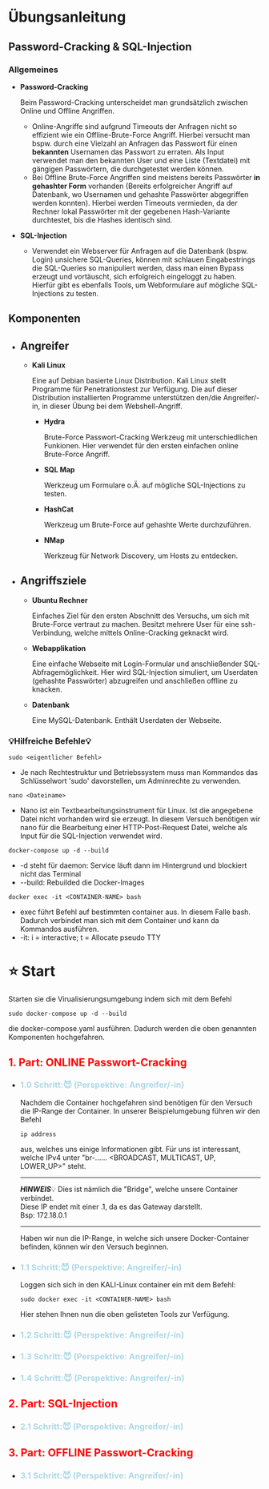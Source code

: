 # Übungsanleitung

## **Password-Cracking & SQL-Injection**

### Allgemeines

- **Password-Cracking**
    
    Beim Password-Cracking unterscheidet man grundsätzlich zwischen Online und Offline Angriffen.
    - Online-Angriffe sind aufgrund Timeouts der Anfragen nicht so effizient wie ein Offline-Brute-Force Angriff.
    Hierbei versucht man bspw. durch eine Vielzahl an Anfragen das Passwort für einen **bekannten** Usernamen das Passwort zu erraten. Als Input verwendet man den bekannten User und eine Liste (Textdatei) mit gängigen Passwörtern, die durchgetestet werden können.
    - Bei Offline Brute-Force Angriffen sind meistens bereits Passwörter **in gehashter Form** vorhanden (Bereits erfolgreicher Angriff auf Datenbank, wo Usernamen und gehashte Passwörter abgegriffen werden konnten).
    Hierbei werden Timeouts vermieden, da der Rechner lokal Passwörter mit der gegebenen Hash-Variante durchtestet, bis die Hashes identisch sind.
    
- **SQL-Injection**
    
    - Verwendet ein Webserver für Anfragen auf die Datenbank (bspw. Login) unsichere SQL-Queries, können mit schlauen Eingabestrings die SQL-Queries so manipuliert werden, dass man einen Bypass erzeugt und vortäuscht, sich erfolgreich eingeloggt zu haben. Hierfür gibt es ebenfalls Tools, um Webformulare auf mögliche SQL-Injections zu testen.
    

## Komponenten 

- ## Angreifer
    
  - **Kali Linux**
    
    Eine auf Debian basierte Linux Distribution. Kali Linux stellt Programme für Penetrationstest zur Verfügung. Die auf dieser Distribution installierten Programme unterstützen den/die Angreifer/-in, in dieser Übung bei dem Webshell-Angriff.
    
    - **Hydra**
        
        Brute-Force Passwort-Cracking Werkzeug mit unterschiedlichen Funkionen. 
        Hier verwendet für den ersten einfachen online Brute-Force Angriff.
        
    - **SQL Map**
        
        Werkzeug um Formulare o.Ä. auf mögliche SQL-Injections zu testen.
    
    - **HashCat**
        
        Werkzeug um Brute-Force auf gehashte Werte durchzuführen.

    - **NMap**

        Werkzeug für Network Discovery, um Hosts zu entdecken.

- ## Angriffsziele

  - **Ubuntu Rechner**
    
    Einfaches Ziel für den ersten Abschnitt des Versuchs, um sich mit Brute-Force vertraut zu machen. 
    Besitzt mehrere User für eine ssh-Verbindung, welche mittels Online-Cracking geknackt wird.    
        
  - **Webapplikation**
    
    Eine einfache Webseite mit Login-Formular und anschließender SQL-Abfragemöglichkeit. Hier wird SQL-Injection simuliert, um Userdaten (gehashte Passwörter) abzugreifen und anschließen offline zu knacken.
    
  - **Datenbank**
    
    Eine MySQL-Datenbank. Enthält Userdaten der Webseite.
    

### 💡Hilfreiche Befehle💡


```
sudo <eigentlicher Befehl>
```
- Je nach Rechtestruktur und Betriebssystem muss man Kommandos das Schlüsselwort 'sudo' davorstellen, um Adminrechte zu verwenden. 
```
nano <Dateiname>
```
- Nano ist ein Textbearbeitungsinstrument für Linux. Ist die angegebene Datei nicht vorhanden wird sie erzeugt. In diesem Versuch benötigen wir nano für die Bearbeitung einer HTTP-Post-Request Datei, welche als Input für die SQL-Injection verwendet wird.
```
docker-compose up -d --build
```
- -d steht für daemon: Service läuft dann im Hintergrund und blockiert nicht das Terminal
- --build: Rebuilded die Docker-Images
  
```
docker exec -it <CONTAINER-NAME> bash
```
- exec führt Befehl auf bestimmten container aus. In diesem Falle bash. Dadurch verbindet man sich mit dem Container und kann da Kommandos ausführen.
- -it: i = interactive; t = Allocate pseudo TTY


# :star: Start

Starten sie die Virualisierungsumgebung indem sich mit dem Befehl
```
sudo docker-compose up -d --build
```
die docker-compose.yaml ausführen. Dadurch werden die oben genannten Komponenten hochgefahren.


<h2 style="color:red">  1. Part: ONLINE Passwort-Cracking </h2>
 
- <h3 style="color:lightblue">1.0 Schritt:😈 (Perspektive: Angreifer/-in)</h3>
    
    Nachdem die Container hochgefahren sind benötigen für den Versuch die IP-Range der Container. 
    In unserer Beispielumgebung führen wir den Befehl
    ```
    ip address
    ```
    aus, welches uns einige Informationen gibt.
    Für uns ist interessant, welche IPv4 unter "br-...... <BROADCAST, MULTICAST, UP, LOWER_UP>" steht. 

    ___
    **_HINWEIS_**:bulb:
    Dies ist nämlich die "Bridge", welche unsere Container verbindet. <br>
    Diese IP endet mit einer .1, da es das Gateway darstellt. <br>
    Bsp: 172.18.0.1
    ___
    
    Haben wir nun die IP-Range, in welche sich unsere Docker-Container befinden, können wir den Versuch beginnen.

- <h3 style="color:lightblue">1.1 Schritt:😈 (Perspektive: Angreifer/-in)</h3>

    
    Loggen sich sich in den KALI-Linux container ein mit dem Befehl:
    ```
    sudo docker exec -it <CONTAINER-NAME> bash
    ``` 
    Hier stehen Ihnen nun die oben gelisteten Tools zur Verfügung.
    
- <h3 style="color:lightblue">1.2 Schritt:😈 (Perspektive: Angreifer/-in) </h3>
    
    
    
- <h3 style="color:lightblue">1.3 Schritt:😈 (Perspektive: Angreifer/-in) </h3>
    
   
    
- <h3 style="color:lightblue">1.4 Schritt:😈 (Perspektive: Angreifer/-in) </h3>
    
    

<h2 style="color:red">  2. Part: SQL-Injection </h2>

- <h3 style="color:lightblue">2.1 Schritt:😈 (Perspektive: Angreifer/-in) </h3>


<h2 style="color:red">  3. Part: OFFLINE Passwort-Cracking </h2>

- <h3 style="color:lightblue">3.1 Schritt:😈 (Perspektive: Angreifer/-in) </h3>


